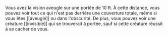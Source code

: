 Vous avez la vision aveugle sur une portée de 10 ft. À cette distance, vous pouvez voir tout ce qui n'est pas derrière une couverture totale, même si vous êtes [[aveuglé]] ou dans l'obscurité. De plus, vous pouvez voir une créature [[invisible]] qui se trouverait à portée, sauf si cette créature réussit à se cacher de vous.
